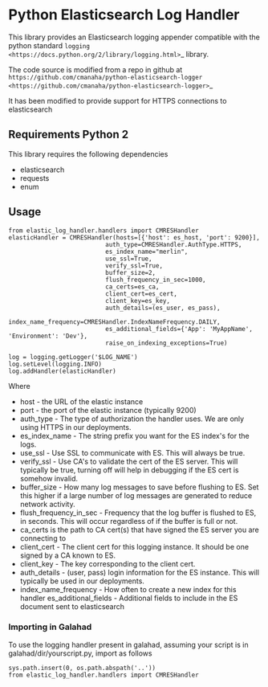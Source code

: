 # Python Elasticsearch Log Handler

This library provides an Elasticsearch logging appender compatible with the
python standard `logging <https://docs.python.org/2/library/logging.html>`_ library.

The code source is modified from a repo in github at `https://github.com/cmanaha/python-elasticsearch-logger
<https://github.com/cmanaha/python-elasticsearch-logger>`_

It has been modified to provide support for HTTPS connections to elasticsearch

## Requirements Python 2 

This library requires the following dependencies
 - elasticsearch
 - requests
 - enum

 ## Usage

 	from elastic_log_handler.handlers import CMRESHandler
 	elasticHandler = CMRESHandler(hosts=[{'host': es_host, 'port': 9200}],
                               auth_type=CMRESHandler.AuthType.HTTPS,
                               es_index_name="merlin",
                               use_ssl=True,
                               verify_ssl=True,
                               buffer_size=2,
                               flush_frequency_in_sec=1000,
                               ca_certs=es_ca,
                               client_cert=es_cert,
                               client_key=es_key,
							   auth_details=(es_user, es_pass),
							   index_name_frequency=CMRESHandler.IndexNameFrequency.DAILY,
							   es_additional_fields={'App': 'MyAppName', 'Environment': 'Dev'},
                               raise_on_indexing_exceptions=True)
	
	log = logging.getLogger('$LOG_NAME')
	log.setLevel(logging.INFO)
	log.addHandler(elasticHandler)


Where

* host - the URL of the elastic instance
* port - the port of the elastic instance (typically 9200)
* auth_type - The type of authorization the handler uses.  We are only using HTTPS in our deployments.
* es_index_name - The string prefix you want for the ES index's for the logs. 
* use_ssl - Use SSL to communicate with ES.  This will always be true. 
* verify_ssl - Use CA's to validate the cert of the ES server.  This will typically be true, turning off will help in debugging if the ES cert is somehow invalid.  
* buffer_size - How many log messages to save before flushing to ES.  Set this higher if a large number of log messages are generated to reduce network activity.  
* flush_frequency_in_sec - Frequency that the log buffer is flushed to ES, in seconds.  This will occur regardless of if the buffer is full or not.
* ca_certs is the path to CA cert(s) that have signed the ES server you are connecting to 
* client_cert - The client cert for this logging instance.  It should be one signed by a CA known to ES.  
* client_key - The key corresponding to the client cert.  
* auth_details - (user, pass) login information for the ES instance.  This will typically be used in our deployments.  
* index_name_frequency - How often to create a new index for this handler
es_additional_fields - Additional fields to include in the ES document sent to elasticsearch

### Importing in Galahad

To use the logging handler present in galahad, assuming your script is in galahad/dir/yourscript.py, import as follows

	sys.path.insert(0, os.path.abspath('..'))
	from elastic_log_handler.handlers import CMRESHandler

